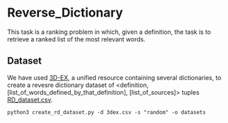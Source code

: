 # Reverse_Dictionary

This task is a ranking problem in which, given a definition, the task is to retrieve a ranked list of the most relevant words. 

## Dataset ##
We have used [3D-EX](https://github.com/F-Almeman/3D-EX/tree/main), a unified resource containing several dictionaries, to create a revesre dictionary dataset of <definition, [list_of_words_defined_by_that_definition], [list_of_sources]> tuples [RD_dataset.csv](https://drive.google.com/uc?export=download&id=1diYrlHgwt8Fi2BmryO4V4tZNBGSpx9jV). 


```
python3 create_rd_dataset.py -d 3dex.csv -s "random" -o datasets
```
